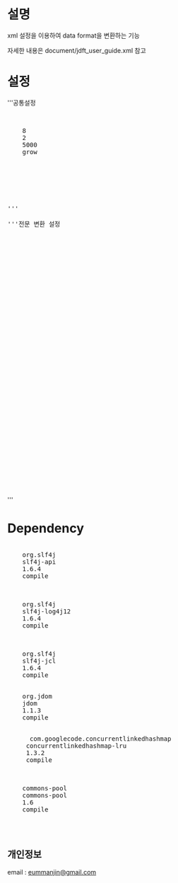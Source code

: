 # 설명

xml 설정을 이용하여 data format을 변환하는 기능

자세한 내용은 document/jdft_user_guide.xml 참고


설정 
========
'''공통설정
<pre>
  <fc>
    <pool>
    <maxActive>8</maxActive>
    <maxIdle>2</maxIdle>
    <maxWait>5000</maxWait>
    <exhaustedAction>grow</exhaustedAction>
  </pool>

  <transform>
    <import    resource="../conf/converter/VC_SETTLE_1XXX_REQ.xml" />
  </transform>
  </fc>

'''
 
'''전문 변환 설정

  <conversion id="reqSampleTrans">
  <from format="fixedlength">
    <data>
      <header>
        <field id="HDR_LENGTH"        size="4"  description="전체길이"/>
        <field id="HDR_CORP_ID"       size="8"  description="기관코드"/>
      </header>
      <body>
         <field id="BDY_FILLER"       size="130"  description="filler"/>
      </body>
    </data>
   </from>
   <to format="fixedlength">
    <data>
      <header>
        <field id="HDR_LENGTH"        size="4"  description="전체길이"/>
        <field id="HDR_CORP_ID"       size="8"  description="기관코드"/>
      </header>
      <body>
         <field id="BDY_FILLER"       size="130"  description="filler"/>
      </body>
    </data>
   </to>
  </conversion>

</pre>
'''
 
Dependency
=============
 <pre>
  <dependency>
    <groupId>org.slf4j</groupId>
    <artifactId>slf4j-api</artifactId>
    <version>1.6.4</version>
    <scope>compile</scope>
</dependency>

<dependency>
    <groupId>org.slf4j</groupId>
    <artifactId>slf4j-log4j12</artifactId>
    <version>1.6.4</version>
    <scope>compile</scope>
</dependency>

<dependency>
    <groupId>org.slf4j</groupId>
    <artifactId>slf4j-jcl</artifactId>
    <version>1.6.4</version>
    <scope>compile</scope>
</dependency>
<dependency>
    <groupId>org.jdom</groupId>
    <artifactId>jdom</artifactId>
    <version>1.1.3</version>
    <scope>compile</scope>
</dependency>
<dependency>
      <groupId>com.googlecode.concurrentlinkedhashmap</groupId>
     <artifactId>concurrentlinkedhashmap-lru</artifactId>
     <version>1.3.2</version>
     <scope>compile</scope>
</dependency>

<dependency>
    <groupId>commons-pool</groupId>
    <artifactId>commons-pool</artifactId>
    <version>1.6</version>
    <scope>compile</scope>
</dependency>

 </pre>
 








개인정보
---------

email : eummanjin@gmail.com




